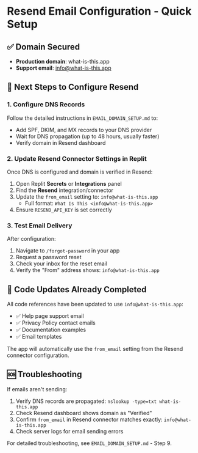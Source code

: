 # Resend Email Configuration - Quick Setup

## ✅ Domain Secured
- **Production domain**: what-is-this.app
- **Support email**: info@what-is-this.app

## 🔧 Next Steps to Configure Resend

### 1. Configure DNS Records
Follow the detailed instructions in `EMAIL_DOMAIN_SETUP.md` to:
- Add SPF, DKIM, and MX records to your DNS provider
- Wait for DNS propagation (up to 48 hours, usually faster)
- Verify domain in Resend dashboard

### 2. Update Resend Connector Settings in Replit

Once DNS is configured and domain is verified in Resend:

1. Open Replit **Secrets** or **Integrations** panel
2. Find the **Resend** integration/connector
3. Update the `from_email` setting to: `info@what-is-this.app`
   - Full format: `What Is This <info@what-is-this.app>`
4. Ensure `RESEND_API_KEY` is set correctly

### 3. Test Email Delivery

After configuration:
1. Navigate to `/forgot-password` in your app
2. Request a password reset
3. Check your inbox for the reset email
4. Verify the "From" address shows: `info@what-is-this.app`

## 📝 Code Updates Already Completed

All code references have been updated to use `info@what-is-this.app`:
- ✅ Help page support email
- ✅ Privacy Policy contact emails
- ✅ Documentation examples
- ✅ Email templates

The app will automatically use the `from_email` setting from the Resend connector configuration.

## 🆘 Troubleshooting

If emails aren't sending:
1. Verify DNS records are propagated: `nslookup -type=txt what-is-this.app`
2. Check Resend dashboard shows domain as "Verified"
3. Confirm `from_email` in Resend connector matches exactly: `info@what-is-this.app`
4. Check server logs for email sending errors

For detailed troubleshooting, see `EMAIL_DOMAIN_SETUP.md` - Step 9.
